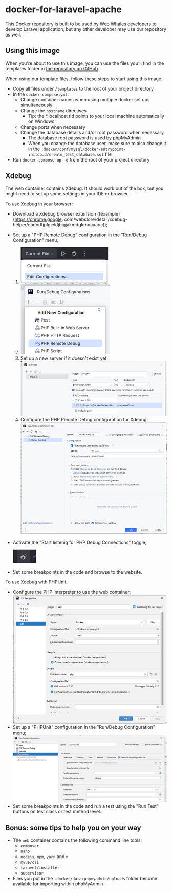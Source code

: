 # docker-for-laravel-apache

This Docker repository is built to be used by [Web Whales](https://webwhales.nl) developers to develop Laravel application, but any other developer may use our repository as well.


## Using this image

When you're about to use this image, you can use the files you'll find in the templates folder in [the repository on GitHub](https://github.com/WebWhales/docker-for-laravel-apache).

When using our template files, follow these steps to start using this image:
* Copy all files under `/templates` to the root of your project directory
* In the `docker-compose.yml`:
  * Change container names when using multiple docker set ups simultaneously
  * Change the `hostname` directives
    * Tip: the *.localhost tld points to your local machine automatically on Windows
  * Change ports when necessary
  * Change the database details and/or root password when necessary
    * The database root password is used by phpMyAdmin
    * When you change the database user, make sure to also change it in the `.docker/conf/mysql/docker-entrypoint-initdb.d/create_test_database.sql` file
* Run `docker-compose up -d` from the root of your project directory


## Xdebug

The web container contains Xdebug. It should work out of the box, but you might need to set up some settings in your
IDE or browser.

To use Xdebug in your browser:
* Download a Xdebug browser extension ([example](https://chrome.google.
  com/webstore/detail/xdebug-helper/eadndfjplgieldjbigjakmdgkmoaaaoc));
* Set up a "PHP Remote Debug" configuration in the "Run/Debug Configuration" menu;
  1. ![Edit configurations](docs/images/edit-configurations.png)
  2. ![Add new configuration](docs/images/add-new-configuration.png)
  3. Set up a new server if it doesn't exist yet:
  ![Set up a new server](docs/images/set-up-new-server.png)
  4. Configure the PHP Remote Debug configuration for Xdebug:
  ![PHP Remote Debug configuration for Xdebug](docs/images/php-remote-debug-configuration.png)
* Activate the "Start listenig for PHP Debug Connections" toggle;
  
  ![Xdebug listener toggle](docs/images/xdebug-listener-toggle.png)
* Set some breakpoints in the code and browse to the website.

To use Xdebug with PHPUnit:
* Configure the PHP interpreter to use the web container;
  ![PHP interpreter using Docker](docs/images/php-interpreter-using-docker.png)
* Set up a "PHPUnit" configuration in the "Run/Debug Configuration" menu;
  ![img.png](docs/images/phpunit-configuration.png)
* Set some breakpoints in the code and run a test using the "Run Test" buttons on test class or test method level.


## Bonus: some tips to help you on your way

* The `web` container contains the following command line tools:
  * `composer`
  * `nano`
  * `nodejs`, `npm`, `yarn` and `n`
  * `@vue/cli`
  * `laravel/installer`
  * `supervisor`
* Files you put in the `.docker/data/phpmyadmin/uploads` folder become available for importing within phpMyAdmin